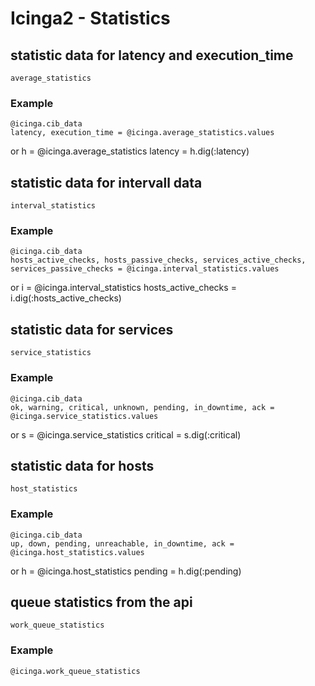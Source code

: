 # Icinga2 - Statistics


## <a name="stats-avg"></a>statistic data for latency and execution_time
    average_statistics

### Example
    @icinga.cib_data
    latency, execution_time = @icinga.average_statistics.values

or
    h = @icinga.average_statistics
    latency = h.dig(:latency)

## <a name="stats-interval"></a>statistic data for intervall data
    interval_statistics

### Example
    @icinga.cib_data
    hosts_active_checks, hosts_passive_checks, services_active_checks, services_passive_checks = @icinga.interval_statistics.values

or
    i = @icinga.interval_statistics
    hosts_active_checks = i.dig(:hosts_active_checks)


## <a name="stats-services"></a>statistic data for services
    service_statistics

### Example
    @icinga.cib_data
    ok, warning, critical, unknown, pending, in_downtime, ack = @icinga.service_statistics.values

or
    s = @icinga.service_statistics
    critical = s.dig(:critical)

## <a name="stats-hosts"></a>statistic data for hosts
    host_statistics

### Example
    @icinga.cib_data
    up, down, pending, unreachable, in_downtime, ack = @icinga.host_statistics.values

or
    h = @icinga.host_statistics
    pending = h.dig(:pending)

## <a name="stats-work-queue"></a>queue statistics from the api
    work_queue_statistics

### Example
    @icinga.work_queue_statistics

